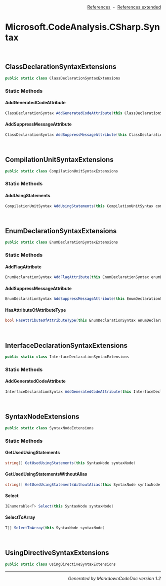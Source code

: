 <div style='text-align: right'>

[References](Index.md)&nbsp;&nbsp;-&nbsp;&nbsp;[References extended](IndexExtended.md)
</div>

# Microsoft.CodeAnalysis.CSharp.Syntax

<br />


## ClassDeclarationSyntaxExtensions

```csharp
public static class ClassDeclarationSyntaxExtensions
```

### Static Methods


#### AddGeneratedCodeAttribute

```csharp
ClassDeclarationSyntax AddGeneratedCodeAttribute(this ClassDeclarationSyntax classDeclaration, string toolName, string version)
```
#### AddSuppressMessageAttribute

```csharp
ClassDeclarationSyntax AddSuppressMessageAttribute(this ClassDeclarationSyntax classDeclaration, SuppressMessageAttribute suppressMessage)
```

<br />


## CompilationUnitSyntaxExtensions

```csharp
public static class CompilationUnitSyntaxExtensions
```

### Static Methods


#### AddUsingStatements

```csharp
CompilationUnitSyntax AddUsingStatements(this CompilationUnitSyntax compilationUnit, string[] usingStatements)
```

<br />


## EnumDeclarationSyntaxExtensions

```csharp
public static class EnumDeclarationSyntaxExtensions
```

### Static Methods


#### AddFlagAttribute

```csharp
EnumDeclarationSyntax AddFlagAttribute(this EnumDeclarationSyntax enumDeclaration)
```
#### AddSuppressMessageAttribute

```csharp
EnumDeclarationSyntax AddSuppressMessageAttribute(this EnumDeclarationSyntax enumDeclaration, SuppressMessageAttribute suppressMessage)
```
#### HasAttributeOfAttributeType

```csharp
bool HasAttributeOfAttributeType(this EnumDeclarationSyntax enumDeclaration, Type attributeType)
```

<br />


## InterfaceDeclarationSyntaxExtensions

```csharp
public static class InterfaceDeclarationSyntaxExtensions
```

### Static Methods


#### AddGeneratedCodeAttribute

```csharp
InterfaceDeclarationSyntax AddGeneratedCodeAttribute(this InterfaceDeclarationSyntax interfaceDeclaration, string toolName, string version)
```

<br />


## SyntaxNodeExtensions

```csharp
public static class SyntaxNodeExtensions
```

### Static Methods


#### GetUsedUsingStatements

```csharp
string[] GetUsedUsingStatements(this SyntaxNode syntaxNode)
```
#### GetUsedUsingStatementsWithoutAlias

```csharp
string[] GetUsedUsingStatementsWithoutAlias(this SyntaxNode syntaxNode)
```
#### Select

```csharp
IEnumerable<T> Select(this SyntaxNode syntaxNode)
```
#### SelectToArray

```csharp
T[] SelectToArray(this SyntaxNode syntaxNode)
```

<br />


## UsingDirectiveSyntaxExtensions

```csharp
public static class UsingDirectiveSyntaxExtensions
```

<hr /><div style='text-align: right'><i>Generated by MarkdownCodeDoc version 1.2</i></div>
